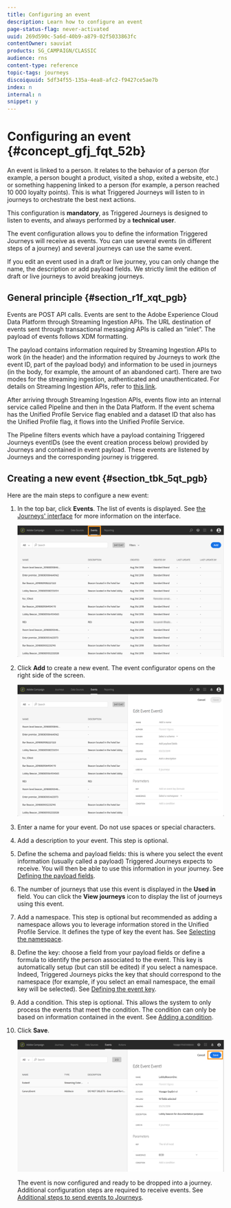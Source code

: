 ```yaml
---
title: Configuring an event
description: Learn how to configure an event
page-status-flag: never-activated
uuid: 269d590c-5a6d-40b9-a879-02f5033863fc
contentOwner: sauviat
products: SG_CAMPAIGN/CLASSIC
audience: rns
content-type: reference
topic-tags: journeys
discoiquuid: 5df34f55-135a-4ea8-afc2-f9427ce5ae7b
index: n
internal: n
snippet: y
---
```


# Configuring an event {#concept_gfj_fqt_52b}

An event is linked to a person. It relates to the behavior of a person (for example, a person bought a product, visited a shop, exited a website, etc.) or something happening linked to a person (for example, a person reached 10 000 loyalty points). This is what Triggered Journeys will listen to in journeys to orchestrate the best next actions.

This configuration is **mandatory**, as Triggered Journeys is designed to listen to events, and always performed by a **technical user**.

The event configuration allows you to define the information Triggered Journeys will receive as events. You can use several events (in different steps of a journey) and several journeys can use the same event.

If you edit an event used in a draft or live journey, you can only change the name, the description or add payload fields. We strictly limit the edition of draft or live journeys to avoid breaking journeys.

## General principle {#section_r1f_xqt_pgb}

Events are POST API calls. Events are sent to the Adobe Experience Cloud Data Platform through Streaming Ingestion APIs. The URL destination of events sent through transactional messaging APIs is called an “inlet”. The payload of events follows XDM formatting. 

The payload contains information required by Streaming Ingestion APIs to work (in the header) and the information required by Journeys to work (the event ID, part of the payload body) and information to be used in journeys (in the body, for example, the amount of an abandoned cart). There are two modes for the streaming ingestion, authenticated and unauthenticated. For details on Streaming Ingestion APIs, refer to [this link](https://www.adobe.io/apis/experienceplatform/home/data-ingestion/data-ingestion-services.html#!api-specification/markdown/narrative/technical_overview/streaming_ingest/getting_started_with_platform_streaming_ingestion.md).

After arriving through Streaming Ingestion APIs, events flow into an internal service called Pipeline and then in the Data Platform. If the event schema has the Unified Profile Service flag enabled and a dataset ID that also has the Unified Profile flag, it flows into the Unified Profile Service.

The Pipeline filters events which have a payload containing Triggered Journeys eventIDs (see the event creation process below) provided by Journeys and contained in event payload. These events are listened by Journeys and the corresponding journey is triggered.

## Creating a new event {#section_tbk_5qt_pgb}

Here are the main steps to configure a new event:

1. In the top bar, click **Events**. The list of events is displayed. See [the Journeys' interface](../about/aboutinterface.md#concept_rcq_lqt_52b) for more information on the interface.

    ![](../assets/journey5.png)


1. Click **Add** to create a new event. The event configurator opens on the right side of the screen.

    ![](../assets/journey6.png)

1. Enter a name for your event. Do not use spaces or special characters.
        <!-- Select the event type: this is where you define where the event is coming from. See [](../event/eventtype.md#concept_oy4_jqt_52b).-->
1. Add a description to your event. This step is optional.
1. Define the schema and payload fields: this is where you select the event information (usually called a payload) Triggered Journeys expects to receive. You will then be able to use this information in your journey. See [Defining the payload fields](../event/eventpayload.md#concept_yrw_3qt_52b).
1. The number of journeys that use this event is displayed in the **Used in** field. You can click the **View journeys** icon to display the list of journeys using this event.
1. Add a namespace. This step is optional but recommended as adding a namespace allows you to leverage information stored in the Unified Profile Service. It defines the type of key the event has. See [Selecting the namespace](../event/eventnamespace.md#concept_ckb_3qt_52b).
1. Define the key: choose a field from your payload fields or define a formula to identify the person associated to the event. This key is automatically setup (but can still be edited) if you select a namespace. Indeed, Triggered Journeys picks the key that should correspond to the namespace (for example, if you select an email namespace, the email key will be selected). See [Defining the event key](../event/eventkey.md#concept_ond_hqt_52b). 
1. Add a condition. This step is optional. This allows the system to only process the events that meet the condition. The condition can only be based on information contained in the event. See [Adding a condition](../event/eventcondition.md#concept_rbg_gqt_52b).
1. Click **Save**.

    ![](../assets/journey7.png)

    The event is now configured and ready to be dropped into a journey. Additional configuration steps are required to receive events. See [Additional steps to send events to Journeys](../event/eventsteps.md#concept_xrz_n1q_y2b).
